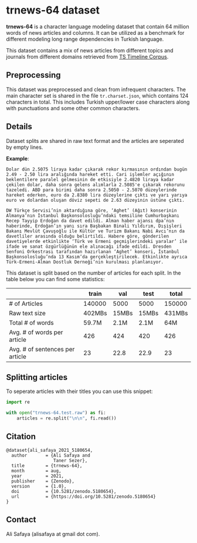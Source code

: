 # trnews-64 dataset

__trnews-64__ is a character language modeling dataset that contain 64 million words of news articles and columns.
It can be utilized as a benchmark for different modeling long range dependencies in Turkish language.

This dataset contains a mix of news articles from different topics and journals from different domains retrieved from [TS Timeline Corpus](https://tscorpus.com/corpora/ts-timeline-corpus/).

## Preprocessing

This dataset was preprocessed and clean from infrequent characters. The main character set is shared in the file `tr.charset.json`, which contains 124 characters in total. This includes Turkish upper/lower case characters along with punctuations and some other common characters. 

## Details

Dataset splits are shared in raw text format and the articles are seperated by empty lines.

**Example**:

```
Dolar dün 2.5075 liraya kadar çıkarak rekor kırmasının ordından bugün 2.49 - 2.50 lira aralığında hareket etti. Cari işlemler açığının beklentilere paralel gelmesinin de etkisiyle 2.4820 liraya kadar çekilen dolar, daha sonra gelens alımlarla 2.5085'e çıkarak rekorunu tazeledi. ABD para birimi daha sonra 2.5050 - 2.5070 düzeylerinde hareket ederken, euro da 2.8380 lira düzeylerine çıktı ve yarı yarıya euro ve dolardan oluşan döviz sepeti de 2.63 düzeyinin üstüne çıktı.

DW Türkçe Servisi’nin aktardığına göre, ‘Aghet’ (Ağıt) konserinin Almanya’nın İstanbul Başkonsolosluğu’ndaki temsiline Cumhurbaşkanı Recep Tayyip Erdoğan da davet edildi. Alman haber ajansı dpa’nın haberinde, Erdoğan’ın yanı sıra Başbakan Binali Yıldırım, Dışişleri Bakanı Mevlüt Çavuşoğlu ile Kültür ve Turizm Bakanı Nabi Avcı’nın da davetliler arasında olduğu belirtildi. Habere göre, gönderilen davetiyelerde etkinlikte ‘Türk ve Ermeni geçmişlerindeki yaralar’ ile ifade ve sanat özgürlüğünün ele alınacağı ifade edildi. Dresden Senfoni Orkestrası tarafından hazırlanan ‘Aghet’ konseri, İstanbul Başkonsolosluğu’nda 13 Kasım’da gerçekleştirilecek. Etkinlikte ayrıca Türk-Ermeni-Alman Dostluk Derneği’nin kurulması planlanıyor.
```

This dataset is split based on the number of articles for each split. In the table below you can find some statistics:

|                                 | train  |  val  | test  | total  |
|---------------------------------|--------|-------|-------|--------|
| # of Articles                   | 140000 | 5000  | 5000  | 150000 |
| Raw text size                   | 402MBs | 15MBs | 15MBs | 431MBs |
| Total # of words                | 59.7M  | 2.1M  | 2.1M  |  64M   |
| Avg. # of words per article     |  426   |  424  | 420   |  426   |
| Avg. # of sentences per article |  23    |  22.8 | 22.9  |  23    |

## Splitting articles

To seperate articles with their titles you can use this snippet: 

```python
import re

with open("trnews-64.test.raw") as fi:
    articles = re.split("\n\n", fi.read()) 
```

## Citation

```
@dataset{ali_safaya_2021_5180654,
  author       = {Ali Safaya and
                  Taner Sezer},
  title        = {trnews-64},
  month        = aug,
  year         = 2021,
  publisher    = {Zenodo},
  version      = {1.0},
  doi          = {10.5281/zenodo.5180654},
  url          = {https://doi.org/10.5281/zenodo.5180654}
}
```

## Contact

Ali Safaya (alisafaya at gmail dot com).
